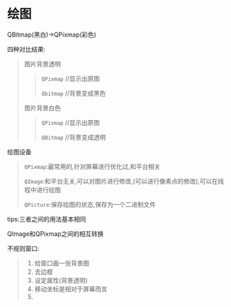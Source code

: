 # 绘图

QBitmap(黑白)->QPixmap(彩色)

四种对比结果:

> 图片背景透明
>
> > `QPixmap`					//显示出原图
> >
> > `Qbitmap`					//背景变成黑色
>
> 图片背景白色
>
> > `QPixmap`					//显示出原图
> >
> > `QBitmap`					//背景变成透明

绘图设备

> `QPixmap`:最常用的,针对屏幕进行优化过,和平台相关
>
> `QImage`:和平台无关,可以对图片进行修改,(可以进行像素点的修改),可以在线程中进行绘图
>
> `QPicture`:保存绘图的状态,保存为一个二进制文件

tips:三者之间的用法基本相同

QImage和QPixmap之间的相互转换

不规则窗口:

> 1. 给窗口画一张背景图
> 2. 去边框
> 3. 设定属性(背景透明)
> 4. 移动坐标是相对于屏幕而言
> 5. 
